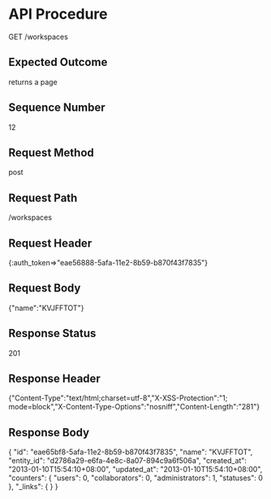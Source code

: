 # API Procedure
GET /workspaces
## Expected Outcome
returns a page
## Sequence Number
12
## Request Method
post
## Request Path
/workspaces
## Request Header
{:auth_token=>"eae56888-5afa-11e2-8b59-b870f43f7835"}
## Request Body
{"name":"KVJFFTOT"}

## Response Status
201
## Response Header
{"Content-Type":"text/html;charset=utf-8","X-XSS-Protection":"1; mode=block","X-Content-Type-Options":"nosniff","Content-Length":"281"}

## Response Body
{
  "id": "eae65bf8-5afa-11e2-8b59-b870f43f7835",
  "name": "KVJFFTOT",
  "entity_id": "d2786a29-e6fa-4e8c-8a07-894c9a6f506a",
  "created_at": "2013-01-10T15:54:10+08:00",
  "updated_at": "2013-01-10T15:54:10+08:00",
  "counters": {
    "users": 0,
    "collaborators": 0,
    "administrators": 1,
    "statuses": 0
  },
  "_links": {
  }
}
